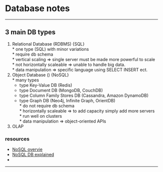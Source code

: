 # Database notes    

--- 

##  3 main DB types 
  1. Relational Database (RDBMS)  {SQL}  
    * one type (SQL) with minor variations  
    * require db schema  
    * vertical scaling  => single server must be made more powerful to scale  
    * not horizontally scaleable => unable to handle big data.  
    * data manipulation => specific language using SELECT INSERT ect.  
  2. Object Database ()  {NoSQL}  
    * many types  
      * type Key-Value DB  (Redis)
      * type Document DB (MongoDB, CouchDB)  
      * type Column Family Stores DB (Cassandra, Amazon DynamoDB)  
      * type Graph DB (Neo4j, Infinite Graph, OrientDB)  
    * do not require db schema  
    * horizontally scaleable  => to add capacity simply add more servers  
    * run well on clusters  
    * data manipulation => object-oriented APIs  
  3. OLAP  

###  resources  

  * [NoSQL overvie](http://www.thoughtworks.com/insights/blog/nosql-databases-overview)  
  * [NoSQL DB explained](http://www.mongodb.com/nosql-explained)  
  *  

---      
  
